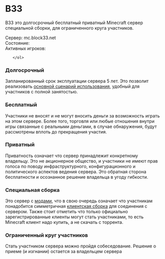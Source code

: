 # B33

B33 это долгосрочный бесплатный приватный Minecraft сервер специальной сборки, для ограниченного круга участников. 


<div>
	<div>
		<span>Сервер:</span> <span id="server">mc.block33.net</span>
	</div>
	<div>
		<span>Состояние:</span> <span id="status"></span>
	</div>
	<div>
		<span>Активных игроков:</span> <span id="players"></span>
	</div>	
	<ol id="players-list">

	</ol>
</div>
<script>
  fetch('https://mcapi.us/server/query?ip=mc.block33.net')
    .then(response => response.json())
    .then(data => {
		document.getElementById("status").innerHTML = data.online ? "online" : "offline";
		document.getElementById("players").innerHTML = data.players.now;
		for (var name of data.players.list) {
			var ul = document.getElementById("players-list");
			var li = document.createElement("li");
		    li.appendChild(document.createTextNode(name));
		    ul.appendChild(li);
		}
    });
</script>


### Долгосрочный

Запланированный срок эксплуатации сервера 5 лет. Это позволит реализовать [основной сценарий использования](./primary-use-case), удобный для участников с полной занятостью.



### Бесплатный

Участники не вносят и не могут вносить деньги за возможность играть на этом сервере. Более того, торговля или любые отношения внутри игры связанные с реальными деньгами, в случае обнаружения, будут рассмотрены вплоть до прекращения участия. 



### Приватный

Приватность означает что сервер принадлежит конкретному владельцу. Это не акционерное общество, и участники не имеют прав голоса по поводу инфраструктурного, конфигурационного и политического аспектов ведения сервера. Это обратная сторона бесплатности и осознанное решение владельца в угоду гибкости.



### Специальная сборка

Это сервер с [модами](./mods), что в свою очередь означает что участникам понадобится симметричная [клиентская сборка](./mc-client-build) для соединения с сервером. Также стоит отметить что только официально зарегистрированные клиенты могут стать участниками, то есть Minecraft клиент надо купить, а не скачать с торрента.



### Ограниченный круг участников

Стать участником сервера можно пройдя собеседование. Решение о приеме (и изгнании) остается за владельцем сервера
